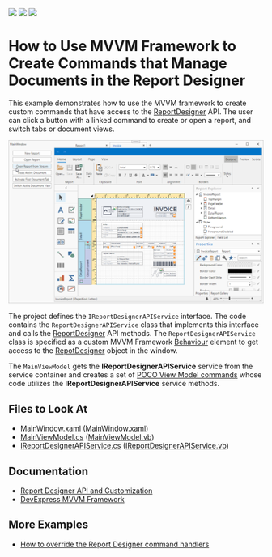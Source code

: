 <!-- default badges list -->
![](https://img.shields.io/endpoint?url=https://codecentral.devexpress.com/api/v1/VersionRange/417404860/2022.2)
[![](https://img.shields.io/badge/Open_in_DevExpress_Support_Center-FF7200?style=flat-square&logo=DevExpress&logoColor=white)](https://supportcenter.devexpress.com/ticket/details/T1036930)
[![](https://img.shields.io/badge/📖_How_to_use_DevExpress_Examples-e9f6fc?style=flat-square)](https://docs.devexpress.com/GeneralInformation/403183)
<!-- default badges end -->
# How to Use MVVM Framework to Create Commands that Manage Documents in the Report Designer

This example demonstrates how to use the MVVM framework to create custom commands that have access to the [ReportDesigner](https://docs.devexpress.com/WPF/DevExpress.Xpf.Reports.UserDesigner.ReportDesigner) API. The user can click a button with a linked command to create or open a report, and switch tabs or document views.

![Screenshot](Images/screenshot.png)

 The project defines the `IReportDesignerAPIService` interface. The code contains the `ReportDesignerAPIService` class that implements this interface and calls the [ReportDesigner](https://docs.devexpress.com/WPF/DevExpress.Xpf.Reports.UserDesigner.ReportDesigner) API methods. The `ReportDesignerAPIService` class is specified as a custom MVVM Framework [Behaviour](https://docs.devexpress.com/WPF/17442/mvvm-framework/behaviors) element to get access to the [RepotDesigner](https://docs.devexpress.com/WPF/DevExpress.Xpf.Reports.UserDesigner.ReportDesigner) object in the window.

The `MainViewModel` gets the **IReportDesignerAPIService** service from the service container and creates a set of [POCO View Model commands](https://docs.devexpress.com/WPF/17352/mvvm-framework/viewmodels/runtime-generated-poco-viewmodels#commands) whose code utilizes the **IReportDesignerAPIService** service methods. 


<!-- default file list -->
## Files to Look At

- [MainWindow.xaml](./CS/MainWindow.xaml) ([MainWindow.xaml](./VB/MainWindow.xaml))
- [MainViewModel.cs](./CS/MainViewModel.cs) ([MainViewModel.vb](./VB/MainViewModel.vb))
- [IReportDesignerAPIService.cs](./CS/IReportDesignerAPIService.cs) ([IReportDesignerAPIService.vb](./VB/IReportDesignerAPIService.vb))

<!-- default file list end -->

## Documentation

- [Report Designer API and Customization](https://docs.devexpress.com/XtraReports/115737/wpf-reporting/end-user-report-designer-for-wpf/api-and-customization)
- [DevExpress MVVM Framework](https://docs.devexpress.com/WPF/15112/mvvm-framework)


## More Examples

- [How to override the Report Designer command handlers](https://github.com/DevExpress-Examples/Reporting_how-to-override-the-report-designer-command-handlers-t461334)

